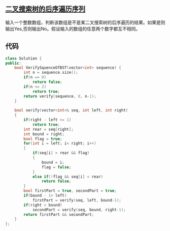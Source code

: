 ## [二叉搜索树的后序遍历序列](https://www.nowcoder.com/questionTerminal/a861533d45854474ac791d90e447bafd)
输入一个整数数组，判断该数组是不是某二叉搜索树的后序遍历的结果。如果是则输出Yes,否则输出No。假设输入的数组的任意两个数字都互不相同。

## 代码
```C++
class Solution {
public:
    bool VerifySquenceOfBST(vector<int> sequence) {
        int n = sequence.size();
        if(n == 0)
            return false;
        if(n <= 2)
            return true;
        return verify(sequence, 0, n-1);
    }
    
    bool verify(vector<int>& seq, int left, int right)
    {
        if(right - left <= 1)
            return true;
        int rear = seq[right];
        int bound = right;
        bool flag = true;
        for(int i = left; i< right; i++)
        {
            if(seq[i] > rear && flag)
            {
                bound = i;
                flag = false;
            }
            else if(!flag && seq[i] < rear)
                return false;
        }
        bool firstPart = true, secondPart = true;
        if(bound - 1> left)
        	firstPart = verify(seq, left, bound-1);
        if(right > bound)
            secondPart = verify(seq, bound, right-1);
        return firstPart && secondPart;
    }
};
```

